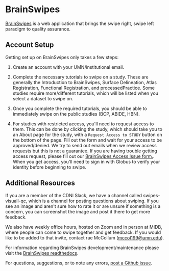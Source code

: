# BrainSwipes
[BrainSwipes](https://brainswipes.us) is a web application that brings the swipe right, swipe left paradigm to quality assurance. 

## Account Setup

Getting set up on BrainSwipes only takes a few steps:

1. Create an account with your UMN/institutional email.

2. Complete the necessary tutorials to swipe on a study. These are generally the Introduction to BrainSwipes, Surface Delineation, Atlas Registration, Functional Registration, and processedPractice. Some studies require more/different tutorials, which will be listed when you select a dataset to swipe on.

3. Once you complete the required tutorials, you should be able to immediately swipe on the public studies (BCP, ABIDE, HBN).

4. For studies with restricted access, you'll need to request access to them. This can be done by clicking the study, which should take you to an About page for the study, with a `Request Access to STUDY` button on the bottom of the page. Fill out the form and wait for your access to be approved/denied. We try to send out emails when we review access requests but this is not a guarantee. If you are having trouble getting access request, please fill out our [BrainSwipes Access Issue form.](https://docs.google.com/forms/d/e/1FAIpQLSfLUOPkuKYdhYRZ8nJG4kQkhhyaZ_YEFtHops8p2fu_-zOYiA/viewform). When you get access, you'll need to sign in with Globus to verify your identity before beginning to swipe.

## Additional Resources 

If you are a member of the CDNI Slack, we have a channel called swipes-visuall-qc, which is a channel for posting questions about swiping. If you see an image and aren't sure how to rate it or are unsure if something is a concern, you can screenshot the image and post it there to get more feedback. 

We also have weekly office hours, hosted on Zoom and in person at MIDB, where people can come to swipe together and get feedback. If you would like to be added to that invite, contact rae McCollum (mccol199@umn.edu).

For information regarding BrainSwipes development/maintenance please visit the [BrainSwipes readthedocs](https://brainswipes.readthedocs.io/).

For questions, suggestions, or to note any errors, [post a Github issue](https://github.com/DCAN-Labs/cdni-brain/issues).